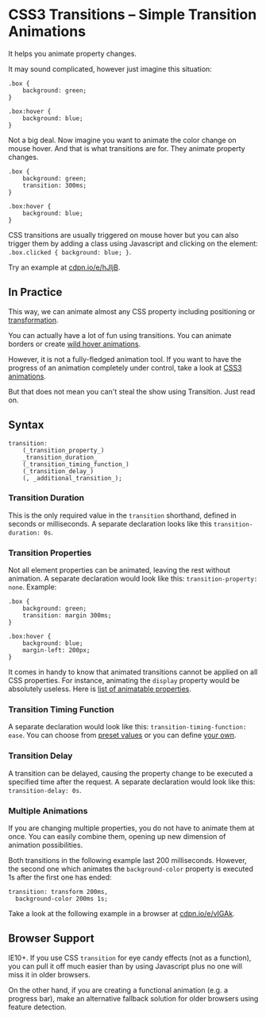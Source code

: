 CSS3 Transitions – Simple Transition Animations
===============================================

It helps you animate property changes.

It may sound complicated, however just imagine this situation:

~~~~~~~~~~~~~~~~~~~~~~~~~~~~~~~~~~~~~~~~~~~~~~~~~~~~~~~~~~~~~~~~~~~~~~~~~~~~~~~~
.box {
    background: green;
}

.box:hover {
    background: blue;
}
~~~~~~~~~~~~~~~~~~~~~~~~~~~~~~~~~~~~~~~~~~~~~~~~~~~~~~~~~~~~~~~~~~~~~~~~~~~~~~~~

Not a big deal. Now imagine you want to animate the color change on mouse hover.
And that is what transitions are for. They animate property changes.

~~~~~~~~~~~~~~~~~~~~~~~~~~~~~~~~~~~~~~~~~~~~~~~~~~~~~~~~~~~~~~~~~~~~~~~~~~~~~~~~
.box {
    background: green;
    transition: 300ms;
}

.box:hover {
    background: blue;
}
~~~~~~~~~~~~~~~~~~~~~~~~~~~~~~~~~~~~~~~~~~~~~~~~~~~~~~~~~~~~~~~~~~~~~~~~~~~~~~~~

CSS transitions are usually triggered on mouse hover but you can also trigger
them by adding a class using Javascript and clicking on the element:
`.box.clicked { background: blue; }`.

Try an example at [cdpn.io/e/hJljB](<http://cdpn.io/e/hJljB>).

In Practice
-----------

This way, we can animate almost any CSS property including positioning or
[transformation](<css3-transforms.md>).

You can actually have a lot of fun using transitions. You can animate borders or
create [wild hover
animations](<http://tympanus.net/Tutorials/OriginalHoverEffects/>).

However, it is not a fully-fledged animation tool. If you want to have the
progress of an animation completely under control, take a look at [CSS3
animations](<css3-animations.md>).

But that does not mean you can't steal the show using Transition. Just read on.

Syntax
------

~~~~~~~~~~~~~~~~~~~~~~~~~~~~~~~~~~~~~~~~~~~~~~~~~~~~~~~~~~~~~~~~~~~~~~~~~~~~~~~~
transition:
    (_transition_property_)
    _transition_duration_
    (_transition_timing_function_)
    (_transition_delay_)
    (, _additional_transition_);
~~~~~~~~~~~~~~~~~~~~~~~~~~~~~~~~~~~~~~~~~~~~~~~~~~~~~~~~~~~~~~~~~~~~~~~~~~~~~~~~

### Transition Duration

This is the only required value in the `transition` shorthand, defined in
seconds or milliseconds. A separate declaration looks like this
`transition-duration: 0s`.

### Transition Properties

Not all element properties can be animated, leaving the rest without animation.
A separate declaration would look like this: `transition-property: none`.
Example:

~~~~~~~~~~~~~~~~~~~~~~~~~~~~~~~~~~~~~~~~~~~~~~~~~~~~~~~~~~~~~~~~~~~~~~~~~~~~~~~~
.box {
    background: green;
    transition: margin 300ms;
}

.box:hover {
    background: blue;
    margin-left: 200px;
}
~~~~~~~~~~~~~~~~~~~~~~~~~~~~~~~~~~~~~~~~~~~~~~~~~~~~~~~~~~~~~~~~~~~~~~~~~~~~~~~~

It comes in handy to know that animated transitions cannot be applied on all CSS
properties. For instance, animating the `display` property would be absolutely
useless. Here is [list of animatable
properties](<http://www.w3.org/TR/css3-transitions/#animatable-properties>).

### Transition Timing Function

A separate declaration would look like this: `transition-timing-function: ease`.
You can choose from [preset
values](<http://www.w3.org/TR/css3-transitions/#transition-timing-function>) or you
can define [your own](<http://matthewlein.com/ceaser/>).

### Transition Delay

A transition can be delayed, causing the property change to be executed a
specified time after the request. A separate declaration would look like this:
`transition-delay: 0s`.

### Multiple Animations

If you are changing multiple properties, you do not have to animate them at
once. You can easily combine them, opening up new dimension of animation
possibilities.

Both transitions in the following example last 200 milliseconds. However, the
second one which animates the `background-color` property is executed 1s after
the first one has ended:

~~~~~~~~~~~~~~~~~~~~~~~~~~~~~~~~~~~~~~~~~~~~~~~~~~~~~~~~~~~~~~~~~~~~~~~~~~~~~~~~
transition: transform 200ms, 
  background-color 200ms 1s;
~~~~~~~~~~~~~~~~~~~~~~~~~~~~~~~~~~~~~~~~~~~~~~~~~~~~~~~~~~~~~~~~~~~~~~~~~~~~~~~~

Take a look at the following example in a browser at
[cdpn.io/e/vIGAk](<http://cdpn.io/e/vIGAk>).

Browser Support
---------------

IE10+. If you use CSS `transition` for eye candy effects (not as a function),
you can pull it off much easier than by using Javascript plus no one will miss
it in older browsers.

On the other hand, if you are creating a functional animation (e.g. a progress
bar), make an alternative fallback solution for older browsers using feature
detection.
